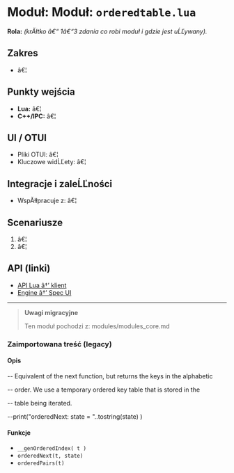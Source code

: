 # Moduł: Moduł: `orderedtable.lua`
**Rola:** *(krĂłtko â€“ 1â€“3 zdania co robi moduł i gdzie jest uĹĽywany).*

## Zakres
- â€¦

## Punkty wejścia
- **Lua:** â€¦
- **C++/IPC:** â€¦

## UI / OTUI
- Pliki OTUI: â€¦
- Kluczowe widĹĽety: â€¦

## Integracje i zaleĹĽności
- WspĂłłpracuje z: â€¦

## Scenariusze
1. â€¦
2. â€¦

## API (linki)
- [API Lua â†’ klient](../../api/lua/luafunctions_client.md)
- [Engine â†’ Spec UI](../../api/engine/otclient_v_8_specyfikacja_ui.md)

---

> **Uwagi migracyjne**
>
> Ten moduł pochodzi z: modules/modules_core.md

### Zaimportowana treść (legacy)
#### Opis

-- Equivalent of the next function, but returns the keys in the alphabetic

-- order. We use a temporary ordered key table that is stored in the

-- table being iterated.

--print("orderedNext: state = "..tostring(state) )


#### Funkcje

- `__genOrderedIndex( t )`
- `orderedNext(t, state)`
- `orderedPairs(t)`
